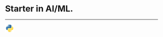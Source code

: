 # Starter in AI/ML.
___
<div>
<img src="https://github.com/devicons/devicon/blob/v2.17.0/icons/python/python-original.svg" height="30" alt="python logo"  />
<img width="12" />
</div>
